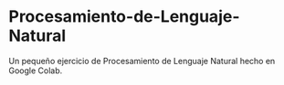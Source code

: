 # Procesamiento-de-Lenguaje-Natural
Un pequeño ejercicio de Procesamiento de Lenguaje Natural hecho en Google Colab.
